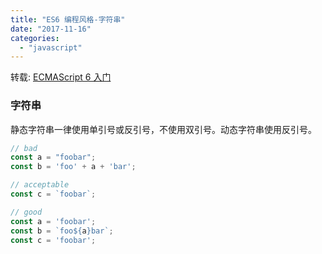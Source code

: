 ```yaml
---
title: "ES6 编程风格-字符串"
date: "2017-11-16"
categories: 
  - "javascript"
---
```


转载: [ECMAScript 6 入门](http://es6.ruanyifeng.com/)

### 字符串

静态字符串一律使用单引号或反引号，不使用双引号。动态字符串使用反引号。

```javascript
// bad
const a = "foobar";
const b = 'foo' + a + 'bar';

// acceptable
const c = `foobar`;

// good
const a = 'foobar';
const b = `foo${a}bar`;
const c = 'foobar';
```
